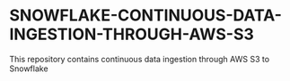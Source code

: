 # SNOWFLAKE-CONTINUOUS-DATA-INGESTION-THROUGH-AWS-S3
This repository contains continuous data ingestion through AWS S3 to Snowflake
